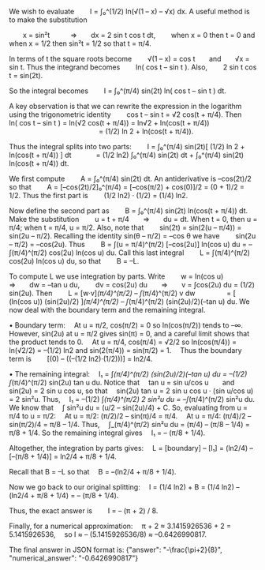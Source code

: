 We wish to evaluate
  I = ∫₀^(1/2) ln(√(1 – x) – √x) dx.
A useful method is to make the substitution

  x = sin²t   ⇒  dx = 2 sin t cos t dt,
  when x = 0 then t = 0 and when x = 1/2 then sin²t = 1/2 so that t = π/4.

In terms of t the square roots become
  √(1 – x) = cos t  and  √x = sin t.
Thus the integrand becomes
  ln( cos t – sin t ).
Also,
  2 sin t cos t = sin(2t).

So the integral becomes
  I = ∫₀^(π/4) sin(2t) ln( cos t – sin t ) dt.

A key observation is that we can rewrite the expression in the logarithm using the trigonometric identity
  cos t – sin t = √2 cos(t + π/4).
Then
  ln( cos t – sin t ) = ln(√2 cos(t + π/4)) = ln√2 + ln(cos(t + π/4))
             = (1/2) ln 2 + ln(cos(t + π/4)).

Thus the integral splits into two parts:
  I = ∫₀^(π/4) sin(2t)[ (1/2) ln 2 + ln(cos(t + π/4)) ] dt
    = (1/2 ln2) ∫₀^(π/4) sin(2t) dt + ∫₀^(π/4) sin(2t) ln(cos(t + π/4)) dt.

We first compute
  A = ∫₀^(π/4) sin(2t) dt.
An antiderivative is –cos(2t)/2 so that
  A = [–cos(2t)/2]₀^(π/4) = [–cos(π/2) + cos(0)]/2 = (0 + 1)/2 = 1/2.
Thus the first part is
  (1/2 ln2) · (1/2) = (1/4) ln2.

Now define the second part as
  B = ∫₀^(π/4) sin(2t) ln(cos(t + π/4)) dt.
Make the substitution
  u = t + π/4  ⇒  du = dt.
When t = 0, then u = π/4; when t = π/4, u = π/2.
Also, note that
  sin(2t) = sin(2(u – π/4)) = sin(2u – π/2).
Recalling the identity sin(θ – π/2) = –cos θ we have
  sin(2u – π/2) = –cos(2u).
Thus
  B = ∫(u = π/4)^(π/2) [–cos(2u)] ln(cos u) du = –∫(π/4)^(π/2) cos(2u) ln(cos u) du.
Call this last integral
  L = ∫(π/4)^(π/2) cos(2u) ln(cos u) du,
so that
  B = –L.

To compute L we use integration by parts. Write
  w = ln(cos u)  ⇒  dw = –tan u du,
  dv = cos(2u) du  ⇒  v = ∫cos(2u) du = (1/2) sin(2u).
Then
  L = [w·v]_(π/4)^(π/2) – ∫_(π/4)^(π/2) v dw
     = [ (ln(cos u)) (sin(2u)/2) ]_(π/4)^(π/2) – ∫_(π/4)^(π/2) (sin(2u)/2)(–tan u) du.
We now deal with the boundary term and the remaining integral.

• Boundary term:
 At u = π/2, cos(π/2) = 0 so ln(cos(π/2)) tends to –∞. However, sin(2u) at u = π/2 gives sin(π) = 0, and a careful limit shows that the product tends to 0.
 At u = π/4, cos(π/4) = √2/2 so ln(cos(π/4)) = ln(√2/2) = –(1/2) ln2 and sin(2(π/4)) = sin(π/2) = 1.
 Thus the boundary term is
  [(0) – ((–(1/2 ln2)·(1/2)))] = ln2/4.

• The remaining integral:
 I₁ = ∫_(π/4)^(π/2) (sin(2u)/2)(–tan u) du = –(1/2) ∫_(π/4)^(π/2) sin(2u) tan u du.
Notice that
 tan u = sin u/cos u  and  sin(2u) = 2 sin u cos u,
so that
 sin(2u) tan u = 2 sin u cos u · (sin u/cos u) = 2 sin²u.
Thus,
 I₁ = –(1/2) ∫_(π/4)^(π/2) 2 sin²u du = –∫_(π/4)^(π/2) sin²u du.
We know that
 ∫ sin²u du = (u/2 – sin(2u)/4) + C.
So, evaluating from u = π/4 to u = π/2:
 At u = π/2: (π/2)/2 – sin(π)/4 = π/4.
 At u = π/4: (π/4)/2 – sin(π/2)/4 = π/8 – 1/4.
Thus,
 ∫_(π/4)^(π/2) sin²u du = (π/4) – (π/8 – 1/4) = π/8 + 1/4.
So the remaining integral gives
 I₁ = – (π/8 + 1/4).

Altogether, the integration by parts gives:
 L = [boundary] – [I₁] = (ln2/4) – [–(π/8 + 1/4)] = ln2/4 + π/8 + 1/4.

Recall that B = –L so that
 B = –(ln2/4 + π/8 + 1/4).

Now we go back to our original splitting:
 I = (1/4 ln2) + B = (1/4 ln2) – (ln2/4 + π/8 + 1/4) = – (π/8 + 1/4).

Thus, the exact answer is
  I = – (π + 2) / 8.

Finally, for a numerical approximation:
 π + 2 ≈ 3.1415926536 + 2 = 5.1415926536,
 so I ≈ – (5.1415926536/8) ≈ –0.6426990817.

The final answer in JSON format is:
{"answer": "-\\frac{\\pi+2}{8}", "numerical_answer": "-0.6426990817"}